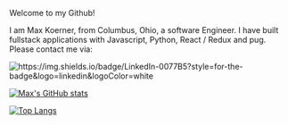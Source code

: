 Welcome to my Github!

I am Max Koerner, from Columbus, Ohio, a software Engineer. I have built fullstack applications with Javascript, Python, React / Redux and pug. Please contact me via:

![<img>https://img.shields.io/badge/LinkedIn-0077B5?style=for-the-badge&logo=linkedin&logoColor=white</img>](https://www.linkedin.com/feed/?trk=nav_logo)

<!-- ![visitors](https://visitor-badge.glitch.me/badge?page_id=${mkoerner570}.${mkoerner570}) -->

[![Max's GitHub stats](https://github-readme-stats.vercel.app/api?username=mkoerner&theme=dark)](https://github.com/mkoerner570/github-readme-stats)

[![Top Langs](https://github-readme-stats.vercel.app/api/top-langs/?username=mkoerner570&theme=dark&langs_count=8)](https://github.com/mkoerner570/github-readme-stats)

<!--
**mkoerner570/mkoerner570** is a ✨ _special_ ✨ repository because its `README.md` (this file) appears on your GitHub profile.

Here are some ideas to get you started:

- 🔭 I’m currently working on ...
- 🌱 I’m currently learning ...
- 👯 I’m looking to collaborate on ...
- 🤔 I’m looking for help with ...
- 💬 Ask me about ...
- 📫 How to reach me: ...
- 😄 Pronouns: ...
- ⚡ Fun fact: ...
-->
